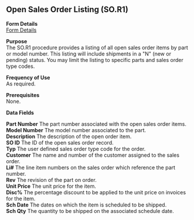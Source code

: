 ##  Open Sales Order Listing (SO.R1)

<PageHeader />

**Form Details**  
[ Form Details ](SO-R1-1/README.md)   

**Purpose**  
The SO.R1 procedure provides a listing of all open sales order items by part
or model number. This listing will include shipments in a "N" (new or pending)
status. You may limit the listing to specific parts and sales order type
codes.

**Frequency of Use**  
As required.

**Prerequisites**  
None.

**Data Fields**

**Part Number** The part number associated with the open sales order items.  
**Model Number** The model number associated to the part.  
**Description** The description of the open order item.  
**SO ID** The ID of the open sales order record.  
**Typ** The user defined sales order type code for the order.  
**Customer** The name and number of the customer assigned to the sales order.  
**Li#** The line item numbers on the sales order which reference the part
number.  
**Rev** The revision of the part on order.  
**Unit Price** The unit price for the item.  
**Disc%** The percentage discount to be applied to the unit price on invoices
for the item.  
**Sch Date** The dates on which the item is scheduled to be shipped.  
**Sch Qty** The quantity to be shipped on the associated schedule date.  
  
<badge text= "Version 8.10.57" vertical="middle" />

<PageFooter />